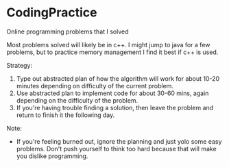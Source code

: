 # CodingPractice
Online programming problems that I solved 

Most problems solved will likely be in c++. I might jump to java for a few problems, but to practice memory management I find it best if c++ is used.

Strategy: 
  1. Type out abstracted plan of how the algorithm will work for about 10-20 minutes depending on difficulty of the current problem.
  2. Use abstracted plan to implement code for about 30-60 mins, again depending on the difficulty of the problem.
  3. If you're having trouble finding a solution, then leave the problem and return to finish it the following day.

Note:
  - If you're feeling burned out, ignore the planning and just yolo some easy problems. Don't push yourself to think too hard because that will make you dislike programming.
